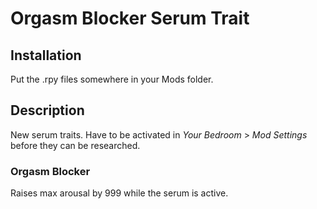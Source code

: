 # Orgasm Blocker Serum Trait

## Installation

Put the .rpy files somewhere in your Mods folder.




## Description

New serum traits. Have to be activated in *Your Bedroom* > *Mod Settings* before they can be researched.

### Orgasm Blocker

Raises max arousal by 999 while the serum is active.